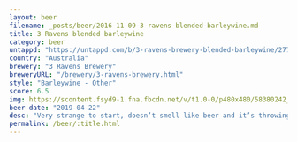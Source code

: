 ```yaml
---
layout: beer
filename: _posts/beer/2016-11-09-3-ravens-blended-barleywine.md
title: 3 Ravens blended barleywine
category: beer
untappd: "https://untappd.com/b/3-ravens-brewery-blended-barleywine/2775156"
country: "Australia"
brewery: "3 Ravens Brewery"
breweryURL: "/brewery/3-ravens-brewery.html"
style: "Barleywine - Other"
score: 6.5
img: https://scontent.fsyd9-1.fna.fbcdn.net/v/t1.0-0/p480x480/58380242_10157070721303745_3776939569463689216_o.jpg?_nc_cat=105&_nc_sid=e007fa&_nc_ohc=MAFdJS4xb_oAX87-BUy&_nc_ht=scontent.fsyd9-1.fna&tp=6&oh=e55c7b90c44079dae5f06ce42b48af99&oe=5F948C1A
beer-date: "2019-04-22"
desc: "Very strange to start, doesn’t smell like beer and it’s throwing me off. Taste is rich, sweet, malty and very smooth. A little bit like a mild and sweet whiskey. Still by the end I feel confused as to what I’m drinking. Interesting, but I wouldn’t try it again"
permalink: /beer/:title.html
---
```

